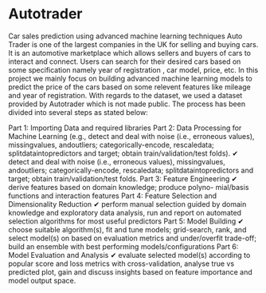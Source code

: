 # Autotrader
Car sales prediction using advanced machine learning techniques
Auto Trader is one of the largest companies in the UK for selling and buying cars. It is an automotive marketplace which allows sellers and buyers of cars to interact and connect. Users can search for their desired cars based on some specification namely year of registration , car model, price, etc. In this project we mainly focus on building advanced machine learning models to predict the price of the cars based on some relevent features like mileage and year of registration. With regards to the dataset, we used a dataset provided by Autotrader which is not made public. The process has been divided into several steps as stated below:

Part 1: Importing Data and required libraries
Part 2: Data Processing for Machine Learning (e.g., detect and deal with noise (i.e., erroneous
values), missingvalues, andoutliers; categorically-encode, rescaledata; splitdataintopredictors
and target; obtain train/validation/test folds).
✔ detect and deal with noise (i.e., erroneous
values), missingvalues, andoutliers; categorically-encode, rescaledata; splitdataintopredictors
and target; obtain train/validation/test folds.
Part 3: Feature Engineering
✔ derive features based on domain knowledge; produce polyno-
mial/basis functions and interaction features
Part 4: Feature Selection and Dimensionality Reduction
✔ perform manual selection guided
by domain knowledge and exploratory data analysis, run and report on automated selection
algorithms for most useful predictors
Part 5: Model Building
✔ choose suitable algorithm(s), fit and tune models; grid-search, rank,
and select model(s) on based on evaluation metrics and under/overfit trade-off; build an
ensemble with best performing models/configurations
Part 6: Model Evaluation and Analysis
✔ evaluate selected model(s) according to popular
score and loss metrics with cross-validation, analyse true vs predicted plot, gain and discuss
insights based on feature importance and model output space.
